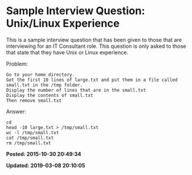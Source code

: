 # Sample Interview Question: Unix/Linux Experience

This is a sample interview question that has been given to those that are interviewing for an IT Consultant role.  This question is only asked to those that state that they have Unix or Linux experience.  

Problem: 
```
Go to your home directory. 
Get the first 10 lines of large.txt and put them in a file called small.txt in the /tmp folder. 
Display the number of lines that are in the small.txt 
Display the contents of small.txt
Then remove small.txt
```

Answer: 
```
cd
head -10 large.txt > /tmp/small.txt
wc -l /tmp/small.txt
cat /tmp/small.txt
rm /tmp/small.txt
```



**Posted: 2015-10-30 20:49:34** 

**Updated: 2019-03-08 20:10:05** 


